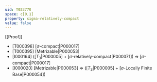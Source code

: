 ```yaml
---
uid: T023770
space: c[0,1]
property: sigma-relatively-compact
value: false
---
```

[[Proof]]

* [T000398] [$\sigma$-compact|P000017]
* [T000395] [Metrizable|P000053]
* [I000164] ([$T_3$|P000005] + [$\sigma$-relatively-compact|P000071]) => [$\sigma$-compact|P000017]
* [I000020] [Metrizable|P000053] => ([$T_3$|P000005] + [$\sigma$-Locally Finite Base|P000054])

